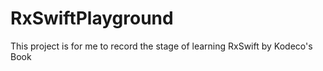 # RxSwiftPlayground

This project is for me to record the stage of learning RxSwift by Kodeco's Book



